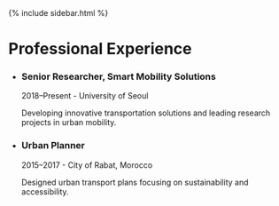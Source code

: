 <!DOCTYPE html>
<html lang="en">
<head>
  <meta charset="UTF-8">
  <meta name="viewport" content="width=device-width, initial-scale=1.0">
  <meta name="description" content="Discover the professional experience of Madiha Bencekri, including roles in smart mobility research and urban planning.">
  <title>Experience - Madiha Bencekri</title>
  <link rel="stylesheet" href="assets/css/styles.css">
  <script src="https://kit.fontawesome.com/a076d05399.js" crossorigin="anonymous"></script> <!-- Font Awesome for icons -->
</head>
<body>
  {% include sidebar.html %}

  <!-- Main Content -->
  <div class="main-content">
    <h1>Professional Experience</h1>
    <ul class="experience-list">
      <li>
        <h3>Senior Researcher, Smart Mobility Solutions</h3>
        <p><time datetime="2018">2018</time>–<time datetime="present">Present</time> - University of Seoul</p>
        <p>Developing innovative transportation solutions and leading research projects in urban mobility.</p>
      </li>
      <li>
        <h3>Urban Planner</h3>
        <p><time datetime="2015">2015</time>–<time datetime="2017">2017</time> - City of Rabat, Morocco</p>
        <p>Designed urban transport plans focusing on sustainability and accessibility.</p>
      </li>
    </ul>
  </div>

  <!-- JavaScript for Sidebar Toggle -->
  <script>
    const sidebarToggle = document.querySelector('.sidebar-toggle');
    const sidebar = document.querySelector('.sidebar');
    sidebarToggle.addEventListener('click', () => {
      sidebar.classList.toggle('active');
    });
  </script>
</body>
</html>
